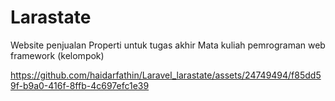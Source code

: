 # Larastate
Website penjualan Properti untuk tugas akhir Mata kuliah pemrograman web framework (kelompok)


https://github.com/haidarfathin/Laravel_larastate/assets/24749494/f85dd59f-b9a0-416f-8ffb-4c697efc1e39

